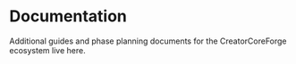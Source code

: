 # Documentation

Additional guides and phase planning documents for the CreatorCoreForge ecosystem live here.
